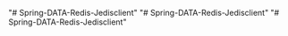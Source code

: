 "# Spring-DATA-Redis-Jedisclient" 
"# Spring-DATA-Redis-Jedisclient" 
"# Spring-DATA-Redis-Jedisclient" 
